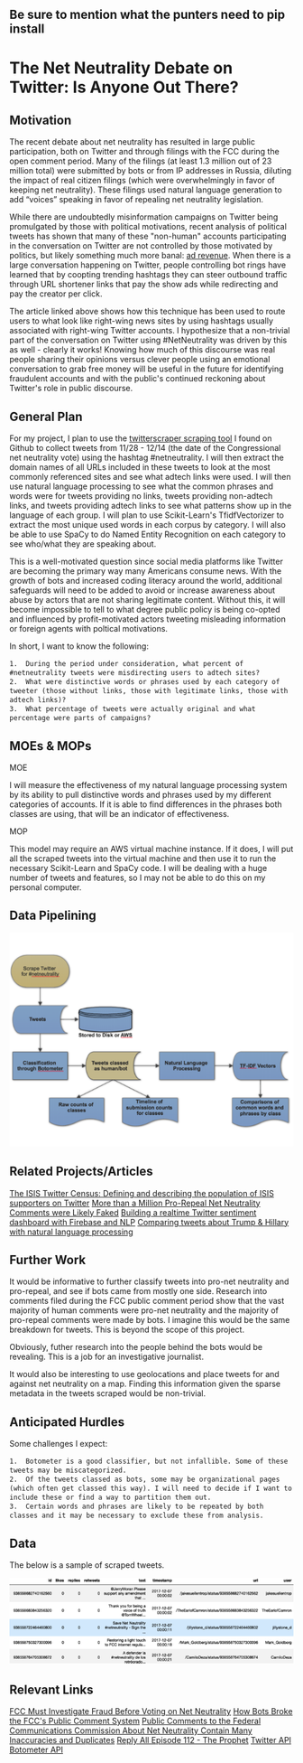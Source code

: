 ## Be sure to mention what the punters need to pip install


# The Net Neutrality Debate on Twitter: Is Anyone Out There?

## Motivation

The recent debate about net neutrality has resulted in large public participation, both on Twitter and through filings with the FCC during
the open comment period. Many of the filings (at least 1.3 million out of 23 million total) were submitted by bots or from IP addresses in Russia, diluting the impact of real citizen filings (which were overwhelmingly in favor of keeping net neutrality). These filings used natural language generation to add “voices” speaking in favor of repealing net neutrality legislation. 

While there are undoubtedly misinformation campaigns on Twitter being promulgated by those with political motivations, recent analysis of political tweets has shown that many of these "non-human" accounts participating in the conversation on Twitter are not controlled by those motivated by politics, but likely something much more banal: [ad revenue](https://pushpullfork.com/fake-news-adtech-misinformation/). When there is a large conversation happening on Twitter, people controlling bot rings have learned that by coopting trending hashtags they can steer outbound traffic through URL shortener links that pay the show ads while redirecting and pay the creator per click.

The article linked above shows how this technique has been used to route users to what look like right-wing news sites by using hashtags usually associated with right-wing Twitter accounts. I hypothesize that a non-trivial part of the conversation on Twitter using #NetNeutrality was driven by this as well - clearly it works! Knowing how much of this discourse was real people sharing their opinions versus clever people using an emotional conversation to grab free money will be useful in the future for identifying fraudulent accounts and with the public's continued reckoning about Twitter's role in public discourse.

## General Plan

For my project, I plan to use the [twitterscraper scraping tool](https://github.com/taspinar/twitterscraper) I found on Github to collect tweets from 11/28 - 12/14 (the date of the Congressional net neutrality vote) using the hashtag #netneutrality. I will then extract the domain names of all URLs included in these tweets to look at the most commonly referenced sites and see what adtech links were used. I will then use natural language processing to see what the common phrases and words were for tweets providing no links, tweets providing non-adtech links, and tweets providing adtech links to see what patterns show up in the language of each group. I will plan to use Scikit-Learn's TfidfVectorizer to extract the most unique used words in each corpus by category. I will also be able to use SpaCy to do Named Entity Recognition on each category to see who/what they are speaking about.

This is a well-motivated question since social media platforms like Twitter are becoming the primary way many Americans consume news. With the growth of bots and increased coding literacy around the world, additional safeguards will need to be added to avoid or increase awareness about abuse by actors that are not sharing legitimate content. Without this, it will become impossible to tell to what degree public policy is being co-opted and influenced by profit-motivated actors tweeting misleading information or foreign agents with poltical motivations. 

In short, I want to know the following:

    1.  During the period under consideration, what percent of #netneutrality tweets were misdirecting users to adtech sites?
    2.  What were distinctive words or phrases used by each category of tweeter (those without links, those with legitimate links, those with adtech links)?
    3.  What percentage of tweets were actually original and what percentage were parts of campaigns?

## MOEs & MOPs

MOE

I will measure the effectiveness of my natural language processing system by its ability to pull distinctive words and phrases used by my different categories of accounts. If it is able to find differences in the phrases both classes are using, that will be an indicator of effectiveness. 

MOP

This model may require an AWS virtual machine instance. If it does, I will put all the scraped tweets into the virtual machine and then use it to run the necessary Scikit-Learn and SpaCy code. I will be dealing with a huge number of tweets and features, so I may not be able to do this on my personal computer.

## Data Pipelining

   ![alt text](https://github.com/tylernwatson/galvanize_dsi_capstone/blob/master/Images/flowchart.png "Pipeline")

## Related Projects/Articles

[The ISIS Twitter Census: Defining and describing the population of ISIS supporters on Twitter](https://www.brookings.edu/wp-content/uploads/2016/06/isis_twitter_census_berger_morgan.pdf)
[More than a Million Pro-Repeal Net Neutrality Comments were Likely Faked](https://hackernoon.com/more-than-a-million-pro-repeal-net-neutrality-comments-were-likely-faked-e9f0e3ed36a6)
[Building a realtime Twitter sentiment dashboard with Firebase and NLP](https://codeburst.io/building-a-realtime-twitter-sentiment-dashboard-with-firebase-and-nlp-7064bb30f5ab_)
[Comparing tweets about Trump & Hillary with natural language processing](https://medium.com/google-cloud/comparing-tweets-about-trump-hillary-with-natural-language-processing-a0064e949666)

## Further Work

It would be informative to further classify tweets into pro-net neutrality and pro-repeal, and see if bots came from mostly one side. Research into comments filed during the FCC public comment period show that the vast majority of human comments were pro-net neutrality and the majority of pro-repeal comments were made by bots. I imagine this would be the same breakdown for tweets. This is beyond the scope of this project.

Obviously, futher research into the people behind the bots would be revealing. This is a job for an investigative journalist.

It would also be interesting to use geolocations and place tweets for and against net neutrality on a map. Finding this information given the sparse metadata in the tweets scraped would be non-trivial.

## Anticipated Hurdles

Some challenges I expect:

    1.  Botometer is a good classifier, but not infallible. Some of these tweets may be miscategorized.
    2.  Of the tweets classed as bots, some may be organizational pages (which often get classed this way). I will need to decide if I want to include these or find a way to partition them out.
    3.  Certain words and phrases are likely to be repeated by both classes and it may be necessary to exclude these from analysis.
    
## Data
The below is a sample of scraped tweets.

   ![alt text](https://github.com/tylernwatson/galvanize_dsi_capstone/blob/master/Images/data_preview.png "More to come")

## Relevant Links
[FCC Must Investigate Fraud Before Voting on Net Neutrality](https://www.wired.com/story/fcc-must-investigate-fraud-before-voting-on-net-neutrality/)
[How Bots Broke the FCC's Public Comment System](https://www.wired.com/story/bots-broke-fcc-public-comment-system/)
[Public Comments to the Federal Communications Commission About Net Neutrality Contain Many Inaccuracies and Duplicates](http://www.pewinternet.org/2017/11/29/public-comments-to-the-federal-communications-commission-about-net-neutrality-contain-many-inaccuracies-and-duplicates/)
[Reply All Episode 112 - The Prophet](https://gimletmedia.com/episode/112-the-prophet/)
[Twitter API](https://developer.twitter.com/)
[Botometer API](https://botometer.iuni.iu.edu/#!/api)
